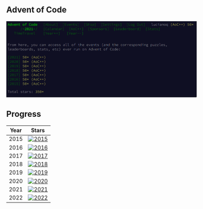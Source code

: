 ## Advent of Code

![350 stars](./350_stars.png)

## Progress

| Year | Stars                                                                                            |
|------|--------------------------------------------------------------------------------------------------|
| 2015 | [![2015](https://img.shields.io/badge/stars%20⭐-50-yellow)](https://adventofcode.com/2015/stats) |
| 2016 | [![2016](https://img.shields.io/badge/stars%20⭐-50-yellow)](https://adventofcode.com/2016/stats) |
| 2017 | [![2017](https://img.shields.io/badge/stars%20⭐-50-yellow)](https://adventofcode.com/2017/stats) |
| 2018 | [![2018](https://img.shields.io/badge/stars%20⭐-50-yellow)](https://adventofcode.com/2018/stats) |
| 2019 | [![2019](https://img.shields.io/badge/stars%20⭐-50-yellow)](https://adventofcode.com/2019/stats) |
| 2020 | [![2020](https://img.shields.io/badge/stars%20⭐-50-yellow)](https://adventofcode.com/2020/stats) |
| 2021 | [![2021](https://img.shields.io/badge/stars%20⭐-50-yellow)](https://adventofcode.com/2021/stats) |
| 2022 | [![2022](https://img.shields.io/badge/stars%20⭐-12-yellow)](https://adventofcode.com/2022/stats) |
